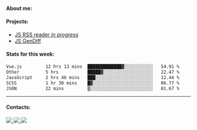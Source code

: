 #### About me:

#### Projects:
- [JS RSS reader *in progress*](https://github.com/GKoil/frontend-project-lvl3)
- [JS GenDiff](https://github.com/GKoil/GenDiff)

#### Stats for this week:
<!--START_SECTION:waka-->

```txt
Vue.js         12 hrs 13 mins  █████████████▓░░░░░░░░░░░   54.91 %
Other          5 hrs           █████▓░░░░░░░░░░░░░░░░░░░   22.47 %
JavaScript     2 hrs 46 mins   ███░░░░░░░░░░░░░░░░░░░░░░   12.44 %
SCSS           1 hr 30 mins    █▓░░░░░░░░░░░░░░░░░░░░░░░   06.77 %
JSON           22 mins         ▒░░░░░░░░░░░░░░░░░░░░░░░░   01.67 %
```

<!--END_SECTION:waka-->
---
#### Contacts:

<a target='_blank' title='LinkedIn' href="https://www.linkedin.com/in/gkoil/">
  <img src="https://img.shields.io/badge/LinkedIn-0077B5?style=for-the-badge&logo=linkedin&logoColor=white" />
</a>
<a target='_blank' title='Telegram' href="https://t.me/gkoil">
  <img src="https://img.shields.io/badge/Telegram-2CA5E0?style=for-the-badge&logo=telegram&logoColor=white" />
</a>
<a target='_blank' title='Gmail' href="mailto: gk.grigorev@gmail.com">
  <img src="https://img.shields.io/badge/Gmail-D14836?style=for-the-badge&logo=gmail&logoColor=white" />
</a>

